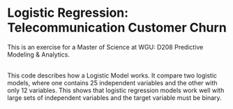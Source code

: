 # Logistic Regression: Telecommunication Customer Churn #
This is an exercise for a Master of Science at WGU: D208 Predictive Modeling & Analytics.


<br> This code describes how a Logistic Model works. It compare two logistic models, where one contains 25 independent variables and the other with only 12 variables. 
This shows that logistic regression models work well with large sets of independent variables and the target variable must be binary.</br>
